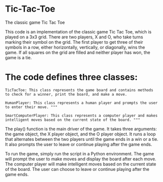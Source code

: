 # Tic-Tac-Toe
The classic game Tic Tac Toe

This code is an implementation of the classic game Tic Tac Toe, which is played on a 3x3 grid. There are two players, X and O, who take turns marking their symbol on the grid. The first player to get three of their symbols in a row, either horizontally, vertically, or diagonally, wins the game. If all squares on the grid are filled and neither player has won, the game is a tie.

# The code defines three classes:

```
TicTacToe: This class represents the game board and contains methods to check for a winner, print the board, and make a move.
```
```
HumanPlayer: This class represents a human player and prompts the user to enter their move. """
```
```
SmartComputerPlayer: This class represents a computer player and makes intelligent moves based on the current state of the board. """
```
The play() function is the main driver of the game. It takes three arguments: the game object, the X player object, and the O player object. It runs a loop that alternates between the two players until the game ends in a win or a tie. It also prompts the user to leave or continue playing after the game ends.

To run the game, simply run the script in a Python environment. The game will prompt the user to make moves and display the board after each move. The computer player will make intelligent moves based on the current state of the board. The user can choose to leave or continue playing after the game ends.
